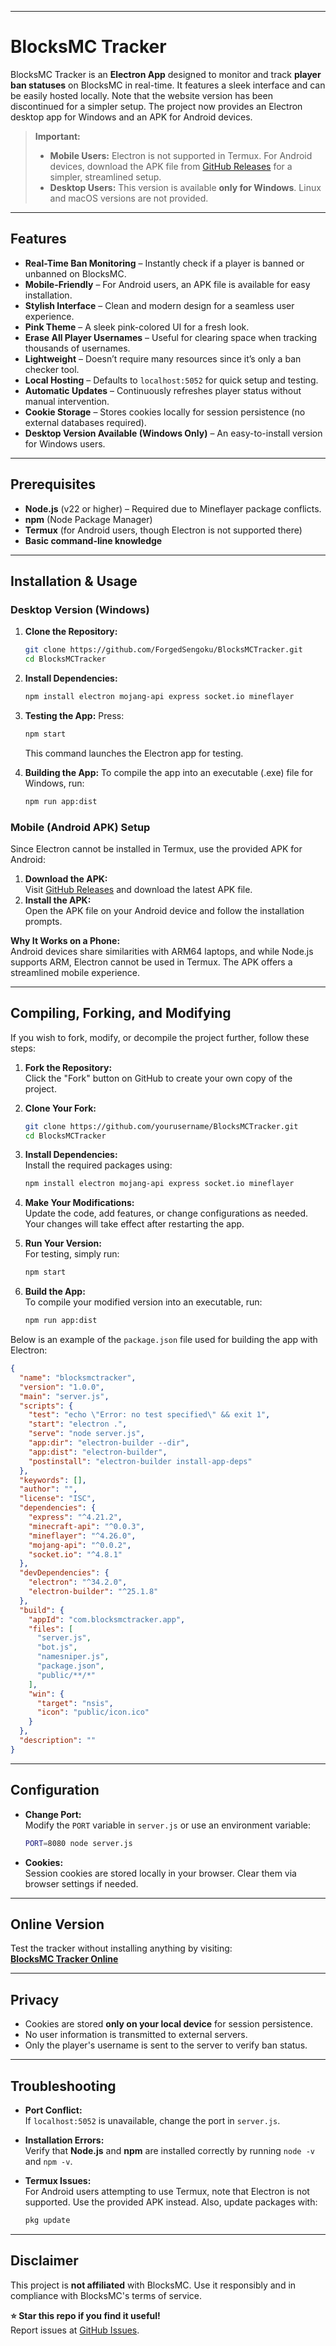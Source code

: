 
---
# BlocksMC Tracker

BlocksMC Tracker is an **Electron App** designed to monitor and track **player ban statuses** on BlocksMC in real-time. It features a sleek interface and can be easily hosted locally. Note that the website version has been discontinued for a simpler setup. The project now provides an Electron desktop app for Windows and an APK for Android devices.

> **Important:**
> - **Mobile Users:** Electron is not supported in Termux. For Android devices, download the APK file from [GitHub Releases](https://github.com/ForgedSengoku/BlocksMCTracker/releases) for a simpler, streamlined setup.
> - **Desktop Users:** This version is available **only for Windows**. Linux and macOS versions are not provided.

---

## Features

- **Real-Time Ban Monitoring** – Instantly check if a player is banned or unbanned on BlocksMC.
- **Mobile-Friendly** – For Android users, an APK file is available for easy installation.
- **Stylish Interface** – Clean and modern design for a seamless user experience.
- **Pink Theme** – A sleek pink-colored UI for a fresh look.
- **Erase All Player Usernames** – Useful for clearing space when tracking thousands of usernames.
- **Lightweight** – Doesn’t require many resources since it’s only a ban checker tool.
- **Local Hosting** – Defaults to `localhost:5052` for quick setup and testing.
- **Automatic Updates** – Continuously refreshes player status without manual intervention.
- **Cookie Storage** – Stores cookies locally for session persistence (no external databases required).
- **Desktop Version Available (Windows Only)** – An easy-to-install version for Windows users.

---

## Prerequisites

- **Node.js** (v22 or higher) – Required due to Mineflayer package conflicts.
- **npm** (Node Package Manager)
- **Termux** (for Android users, though Electron is not supported there)
- **Basic command-line knowledge**

---

## Installation & Usage

### Desktop Version (Windows)

1. **Clone the Repository:**
   ```bash
   git clone https://github.com/ForgedSengoku/BlocksMCTracker.git
   cd BlocksMCTracker
   ```

2. **Install Dependencies:**
   ```bash
   npm install electron mojang-api express socket.io mineflayer
   ```

3. **Testing the App:**
   Press:
   ```bash
   npm start
   ```
   This command launches the Electron app for testing.

4. **Building the App:**
   To compile the app into an executable (.exe) file for Windows, run:
   ```bash
   npm run app:dist
   ```

### Mobile (Android APK) Setup

Since Electron cannot be installed in Termux, use the provided APK for Android:

1. **Download the APK:**  
   Visit [GitHub Releases](https://github.com/ForgedSengoku/BlocksMCTracker/releases) and download the latest APK file.
2. **Install the APK:**  
   Open the APK file on your Android device and follow the installation prompts.

**Why It Works on a Phone:**  
Android devices share similarities with ARM64 laptops, and while Node.js supports ARM, Electron cannot be used in Termux. The APK offers a streamlined mobile experience.

---

## Compiling, Forking, and Modifying

If you wish to fork, modify, or decompile the project further, follow these steps:

1. **Fork the Repository:**  
   Click the "Fork" button on GitHub to create your own copy of the project.

2. **Clone Your Fork:**
   ```bash
   git clone https://github.com/yourusername/BlocksMCTracker.git
   cd BlocksMCTracker
   ```

3. **Install Dependencies:**  
   Install the required packages using:
   ```bash
   npm install electron mojang-api express socket.io mineflayer
   ```

4. **Make Your Modifications:**  
   Update the code, add features, or change configurations as needed. Your changes will take effect after restarting the app.

5. **Run Your Version:**  
   For testing, simply run:
   ```bash
   npm start
   ```

6. **Build the App:**  
   To compile your modified version into an executable, run:
   ```bash
   npm run app:dist
   ```

Below is an example of the `package.json` file used for building the app with Electron:

```json
{
  "name": "blocksmctracker",
  "version": "1.0.0",
  "main": "server.js",
  "scripts": {
    "test": "echo \"Error: no test specified\" && exit 1",
    "start": "electron .",
    "serve": "node server.js",
    "app:dir": "electron-builder --dir",
    "app:dist": "electron-builder",
    "postinstall": "electron-builder install-app-deps"
  },
  "keywords": [],
  "author": "",
  "license": "ISC",
  "dependencies": {
    "express": "^4.21.2",
    "minecraft-api": "^0.0.3",
    "mineflayer": "^4.26.0",
    "mojang-api": "^0.0.2",
    "socket.io": "^4.8.1"
  },
  "devDependencies": {
    "electron": "^34.2.0",
    "electron-builder": "^25.1.8"
  },
  "build": {
    "appId": "com.blocksmctracker.app",
    "files": [
      "server.js",
      "bot.js",
      "namesniper.js",
      "package.json",
      "public/**/*"
    ],
    "win": {
      "target": "nsis",
      "icon": "public/icon.ico"
    }
  },
  "description": ""
}
```

---

## Configuration

- **Change Port:**  
  Modify the `PORT` variable in `server.js` or use an environment variable:
  ```bash
  PORT=8080 node server.js
  ```

- **Cookies:**  
  Session cookies are stored locally in your browser. Clear them via browser settings if needed.

---

## Online Version

Test the tracker without installing anything by visiting:  
[**BlocksMC Tracker Online**](https://blocksmctracker.onrender.com/)

---

## Privacy

- Cookies are stored **only on your local device** for session persistence.
- No user information is transmitted to external servers.
- Only the player's username is sent to the server to verify ban status.

---

## Troubleshooting

- **Port Conflict:**  
  If `localhost:5052` is unavailable, change the port in `server.js`.

- **Installation Errors:**  
  Verify that **Node.js** and **npm** are installed correctly by running `node -v` and `npm -v`.

- **Termux Issues:**  
  For Android users attempting to use Termux, note that Electron is not supported. Use the provided APK instead. Also, update packages with:
  ```bash
  pkg update
  ```

---

## Disclaimer

This project is **not affiliated** with BlocksMC. Use it responsibly and in compliance with BlocksMC's terms of service.

**⭐ Star this repo if you find it useful!**  
Report issues at [GitHub Issues](https://github.com/ForgedSengoku/BlocksMCTracker/issues).
